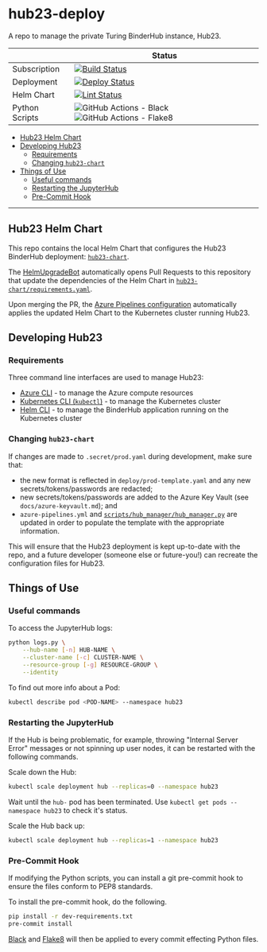 # hub23-deploy

A repo to manage the private Turing BinderHub instance, Hub23.

| | Status |
| --- | --- |
| Subscription | [![Build Status](https://dev.azure.com/hub23/hub23-deploy/_apis/build/status/Azure%20Subscription%20Status?branchName=master)](https://dev.azure.com/hub23/hub23-deploy/_build/latest?definitionId=5&branchName=master) |
| Deployment | [![Deploy Status](https://dev.azure.com/hub23/hub23-deploy/_apis/build/status/Deploy%20upgrade%20to%20Hub23?branchName=master)](https://dev.azure.com/hub23/hub23-deploy/_build/latest?definitionId=1&branchName=master) |
| Helm Chart | [![Lint Status](https://dev.azure.com/hub23/hub23-deploy/_apis/build/status/Lint%20and%20Validate%20Helm%20Chart?branchName=master)](https://dev.azure.com/hub23/hub23-deploy/_build/latest?definitionId=4&branchName=master) |
| Python Scripts | ![GitHub Actions - Black](https://github.com/alan-turing-institute/hub23-deploy/workflows/Black/badge.svg) ![GitHub Actions - Flake8](https://github.com/alan-turing-institute/hub23-deploy/workflows/Flake8/badge.svg) |

- [Hub23 Helm Chart](#hub23-helm-chart)
- [Developing Hub23](#developing-hub23)
  - [Requirements](#requirements)
  - [Changing `hub23-chart`](#changing-hub23-chart)
- [Things of Use](#things-of-use)
  - [Useful commands](#Useful-commands)
  - [Restarting the JupyterHub](#Restarting-the-JupyterHub)
  - [Pre-Commit Hook](#pre-commit-hook)

---

## Hub23 Helm Chart

This repo contains the local Helm Chart that configures the Hub23 BinderHub deployment: [`hub23-chart`](hub23-chart).

The [HelmUpgradeBot](https://github.com/HelmUpgradeBot/hub23-deploy-upgrades) automatically opens Pull Requests to this repository that update the dependencies of the Helm Chart in [`hub23-chart/requirements.yaml`](hub23-chart/requirements.yaml).

Upon merging the PR, the [Azure Pipelines configuration](azure-pipelines.yml) automatically applies the updated Helm Chart to the Kubernetes cluster running Hub23.

## Developing Hub23

### Requirements

Three command line interfaces are used to manage Hub23:

- [Azure CLI](https://docs.microsoft.com/en-us/cli/azure/install-azure-cli?view=azure-cli-latest) - to manage the Azure compute resources
- [Kubernetes CLI (`kubectl`)](https://kubernetes.io/docs/tasks/tools/install-kubectl/#install-kubectl) - to manage the Kubernetes cluster
- [Helm CLI](https://helm.sh/docs/using_helm/#installing-helm) - to manage the BinderHub application running on the Kubernetes cluster

### Changing `hub23-chart`

If changes are made to `.secret/prod.yaml` during development, make sure that:

- the new format is reflected in `deploy/prod-template.yaml` and any new secrets/tokens/passwords are redacted;
- new secrets/tokens/passwords are added to the Azure Key Vault (see `docs/azure-keyvault.md`); and
- `azure-pipelines.yml` and [`scripts/hub_manager/hub_manager.py`](scripts/hub_manager/hub_manager.py) are updated in order to populate the template with the appropriate information.

This will ensure that the Hub23 deployment is kept up-to-date with the repo, and a future developer (someone else or future-you!) can recreate the configuration files for Hub23.

## Things of Use

### Useful commands

To access the JupyterHub logs:

```bash
python logs.py \
    --hub-name [-n] HUB-NAME \
    --cluster-name [-c] CLUSTER-NAME \
    --resource-group [-g] RESOURCE-GROUP \
    --identity
```

To find out more info about a Pod:

```bash
kubectl describe pod <POD-NAME> --namespace hub23
```

### Restarting the JupyterHub

If the Hub is being problematic, for example, throwing "Internal Server Error" messages or not spinning up user nodes, it can be restarted with the following commands.

Scale down the Hub:

```bash
kubectl scale deployment hub --replicas=0 --namespace hub23
```

Wait until the `hub-` pod has been terminated.
Use `kubectl get pods --namespace hub23` to check it's status.

Scale the Hub back up:

```bash
kubectl scale deployment hub --replicas=1 --namespace hub23
```

### Pre-Commit Hook

If modifying the Python scripts, you can install a git pre-commit hook to ensure the files conform to PEP8 standards.

To install the pre-commit hook, do the following.

```bash
pip install -r dev-requirements.txt
pre-commit install
```

[Black](https://github.com/psf/black) and [Flake8](http://flake8.pycqa.org/en/latest/) will then be applied to every commit effecting Python files.

